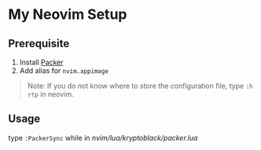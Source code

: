# My Neovim Setup

## Prerequisite

1. Install [Packer](https://github.com/wbthomason/packer.nvim)
2. Add alias for `nvim.appimage`

> Note: If you do not know where to store the configuration file, type `:h rtp` in neovim.

## Usage

type `:PackerSync` while in *nvim/lua/kryptoblack/packer.lua*
